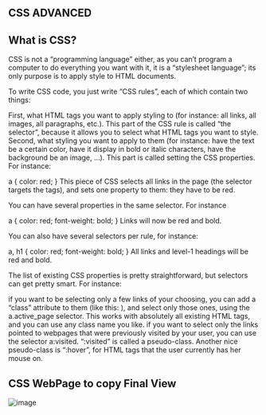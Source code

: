 ## CSS ADVANCED

## What is CSS?

CSS is not a “programming language” either, as you can’t program a computer to do everything you want with it, it is a “stylesheet language”; its only purpose is to apply style to HTML documents.

To write CSS code, you just write “CSS rules”, each of which contain two things:

First, what HTML tags you want to apply styling to (for instance: all links, all images, all paragraphs, etc.). This part of the CSS rule is called “the selector”, because it allows you to select what HTML tags you want to style.
Second, what styling you want to apply to them (for instance: have the text be a certain color, have it display in bold or italic characters, have the background be an image, …). This part is called setting the CSS properties.
For instance:

a {
  color: red;
}
This piece of CSS selects all links in the page (the selector targets the <a> tags), and sets one property to them: they have to be red.

You can have several properties in the same selector. For instance

a {
  color: red;
  font-weight: bold;
}
Links will now be red and bold.

You can also have several selectors per rule, for instance:

a, h1 {
  color: red;
  font-weight: bold;
}
All links and level-1 headings will be red and bold.

The list of existing CSS properties is pretty straightforward, but selectors can get pretty smart. For instance:

if you want to be selecting only a few links of your choosing, you can add a “class” attribute to them (like this: <a class="active_page">), and select only those ones, using the a.active_page selector. This works with absolutely all existing HTML tags, and you can use any class name you like.
if you want to select only the links pointed to webpages that were previously visited by your user, you can use the selector a:visited. “:visited” is called a pseudo-class. Another nice pseudo-class is “:hover”, for HTML tags that the user currently has her mouse on.

## CSS WebPage to copy Final View

![image](https://github.com/Moonwalkert3ch/atlas-web-development/assets/132849866/e0b66bed-7001-47e4-8665-e6f90bf0d289)
